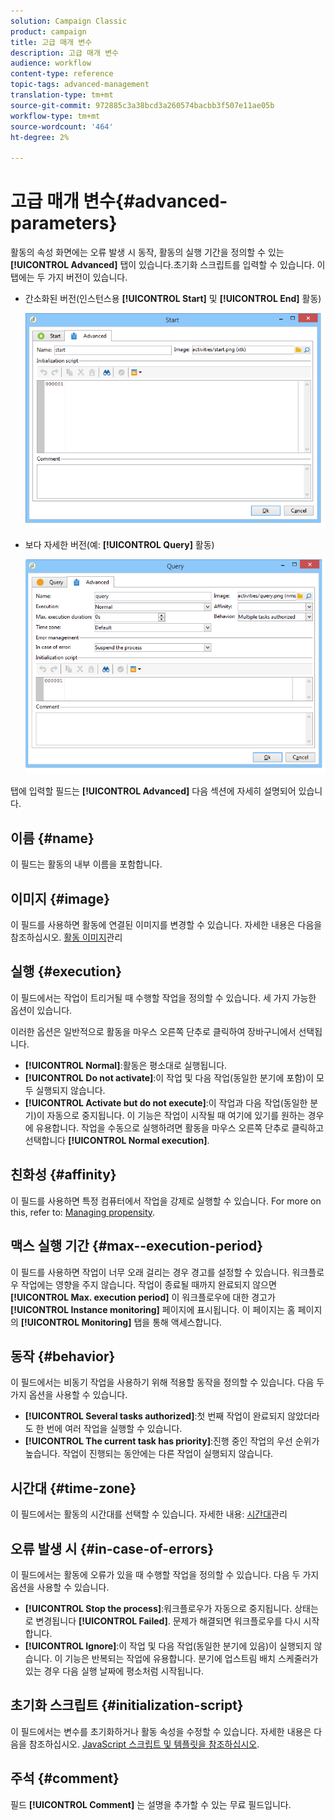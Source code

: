 ```yaml
---
solution: Campaign Classic
product: campaign
title: 고급 매개 변수
description: 고급 매개 변수
audience: workflow
content-type: reference
topic-tags: advanced-management
translation-type: tm+mt
source-git-commit: 972885c3a38bcd3a260574bacbb3f507e11ae05b
workflow-type: tm+mt
source-wordcount: '464'
ht-degree: 2%

---
```



# 고급 매개 변수{#advanced-parameters}

활동의 속성 화면에는 오류 발생 시 동작, 활동의 실행 기간을 정의할 수 있는 **[!UICONTROL Advanced]** 탭이 있습니다.초기화 스크립트를 입력할 수 있습니다. 이 탭에는 두 가지 버전이 있습니다.

* 간소화된 버전(인스턴스용 **[!UICONTROL Start]** 및 **[!UICONTROL End]** 활동)

   ![](assets/wf-advanced-basic.png)

* 보다 자세한 버전(예: **[!UICONTROL Query]** 활동)

   ![](assets/wf-advanced-full.png)

탭에 입력할 필드는 **[!UICONTROL Advanced]** 다음 섹션에 자세히 설명되어 있습니다.

## 이름 {#name}

이 필드는 활동의 내부 이름을 포함합니다.

## 이미지 {#image}

이 필드를 사용하면 활동에 연결된 이미지를 변경할 수 있습니다. 자세한 내용은 다음을 참조하십시오. [활동 이미지](../../workflow/using/managing-activity-images.md)관리

## 실행 {#execution}

이 필드에서는 작업이 트리거될 때 수행할 작업을 정의할 수 있습니다. 세 가지 가능한 옵션이 있습니다.

이러한 옵션은 일반적으로 활동을 마우스 오른쪽 단추로 클릭하여 장바구니에서 선택됩니다.

* **[!UICONTROL Normal]**:활동은 평소대로 실행됩니다.
* **[!UICONTROL Do not activate]**:이 작업 및 다음 작업(동일한 분기에 포함)이 모두 실행되지 않습니다.
* **[!UICONTROL Activate but do not execute]**:이 작업과 다음 작업(동일한 분기)이 자동으로 중지됩니다. 이 기능은 작업이 시작될 때 여기에 있기를 원하는 경우에 유용합니다. 작업을 수동으로 실행하려면 활동을 마우스 오른쪽 단추로 클릭하고 선택합니다 **[!UICONTROL Normal execution]**.

## 친화성 {#affinity}

이 필드를 사용하면 특정 컴퓨터에서 작업을 강제로 실행할 수 있습니다. For more on this, refer to: [Managing propensity](../../workflow/using/managing-propensity.md).

## 맥스 실행 기간 {#max--execution-period}

이 필드를 사용하면 작업이 너무 오래 걸리는 경우 경고를 설정할 수 있습니다. 워크플로우 작업에는 영향을 주지 않습니다. 작업이 종료될 때까지 완료되지 않으면 **[!UICONTROL Max. execution period]** 이 워크플로우에 대한 경고가 **[!UICONTROL Instance monitoring]** 페이지에 표시됩니다. 이 페이지는 홈 페이지의 **[!UICONTROL Monitoring]** 탭을 통해 액세스합니다.

## 동작 {#behavior}

이 필드에서는 비동기 작업을 사용하기 위해 적용할 동작을 정의할 수 있습니다. 다음 두 가지 옵션을 사용할 수 있습니다.

* **[!UICONTROL Several tasks authorized]**:첫 번째 작업이 완료되지 않았더라도 한 번에 여러 작업을 실행할 수 있습니다.
* **[!UICONTROL The current task has priority]**:진행 중인 작업의 우선 순위가 높습니다. 작업이 진행되는 동안에는 다른 작업이 실행되지 않습니다.

## 시간대 {#time-zone}

이 필드에서는 활동의 시간대를 선택할 수 있습니다. 자세한 내용: [시간대](../../workflow/using/managing-time-zones.md)관리

## 오류 발생 시 {#in-case-of-errors}

이 필드에서는 활동에 오류가 있을 때 수행할 작업을 정의할 수 있습니다. 다음 두 가지 옵션을 사용할 수 있습니다.

* **[!UICONTROL Stop the process]**:워크플로우가 자동으로 중지됩니다. 상태는 로 변경됩니다 **[!UICONTROL Failed]**. 문제가 해결되면 워크플로우를 다시 시작합니다.
* **[!UICONTROL Ignore]**:이 작업 및 다음 작업(동일한 분기에 있음)이 실행되지 않습니다. 이 기능은 반복되는 작업에 유용합니다. 분기에 업스트림 배치 스케줄러가 있는 경우 다음 실행 날짜에 평소처럼 시작됩니다.

## 초기화 스크립트 {#initialization-script}

이 필드에서는 변수를 초기화하거나 활동 속성을 수정할 수 있습니다. 자세한 내용은 다음을 참조하십시오. [JavaScript 스크립트 및 템플릿을 참조하십시오](../../workflow/using/javascript-scripts-and-templates.md).

## 주석 {#comment}

필드 **[!UICONTROL Comment]** 는 설명을 추가할 수 있는 무료 필드입니다.
